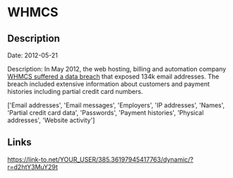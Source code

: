 # WHMCS

## Description

Date: 2012-05-21

Description:
In May 2012, the web hosting, billing and automation company <a href="http://news.softpedia.com/news/UGNazi-Leaks-1-7-GB-of-Data-from-WHMCS-Servers-270914.shtml" target="_blank" rel="noopener">WHMCS suffered a data breach</a> that exposed 134k email addresses. The breach included extensive information about customers and payment histories including partial credit card numbers.


['Email addresses', 'Email messages', 'Employers', 'IP addresses', 'Names', 'Partial credit card data', 'Passwords', 'Payment histories', 'Physical addresses', 'Website activity']

## Links

https://link-to.net/YOUR_USER/385.36197945417763/dynamic/?r=d2htY3MuY29t